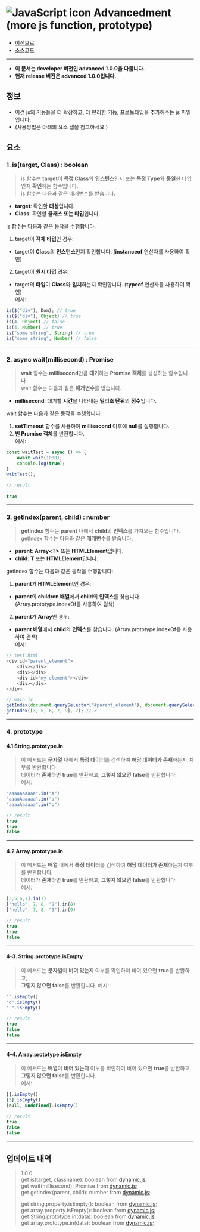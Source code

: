 # ![JavaScript icon](https://upload.wikimedia.org/wikipedia/commons/thumb/9/99/Unofficial_JavaScript_logo_2.svg/33px-Unofficial_JavaScript_logo_2.svg.png) Advancedment (more js function, prototype)
- [이전으로](https://github.com/hynrusang/js-lib/tree/main)
- [소스코드](https://github.com/hynrusang/js-lib/blob/main/1.0.0/advanced.js)
---
- **이 문서는 developer 버전인 advanced 1.0.0을 다룹니다.**  
- **현재 release 버전은 advanced 1.0.0입니다.**  
## 정보
- 이건 js의 기능들을 더 확장하고, 더 편리한 기능, 프로토타입을 추가해주는 js 파일 입니다.  
- (사용방법은 아래의 요소 탭을 참고하세요.)

## 요소
### 1. is(target, Class) : boolean
> is 함수는 **target**이 **특정 Class**의 **인스턴스**인지 또는 **특정 Type**와 **동일**한 타입인지 **확인**하는 함수입니다.  
> is 함수는 다음과 같은 매개변수를 받습니다.  
  
- **target**: 확인할 **대상**입니다.  
- **Class**: 확인할 **클래스 또는 타입**입니다.  
  
is 함수는 다음과 같은 동작을 수행합니다:  
  
1. target이 **객체 타입**인 경우:  
- target이 **Class**의 **인스턴스**인지 확인합니다. (**instanceof** 연산자를 사용하여 확인)  
2. target이 **원시 타입** 경우:  
- target의 **타입**이 **Class**와 **일치**하는지 확인합니다. (**typeof** 연산자를 사용하여 확인)  
예시:  
```js
is($("div"), Dom); // true
is($("div"), Object) // true
is(4, Object) // false
is(4, Number) // true
is("some string", String) // true
is("some string", Number) // false
```
---
### 2. async wait(millisecond) : Promise<void>
> **wait** 함수는 **millisecond**만큼 **대기**하는 **Promise 객체**를 생성하는 함수입니다.  
> wait 함수는 다음과 같은 **매개변수**를 받습니다.
  
- **millisecond**: 대기할 **시간**을 나타내는 **밀리초 단위**의 **정수**입니다.  
  
wait 함수는 다음과 같은 동작을 수행합니다:  
  
1. **setTimeout** 함수를 사용하여 **millisecond** 이후에 **null**를 실행합니다.  
2. **빈 Promise 객체**를 반환합니다.  
예시:  
```js
const waitTest = async () => {
    await wait(1000);
    console.log(true);
}
waitTest();

// result
...
true
```
---
### 3. getIndex(parent, child) : number
> **getIndex** 함수는 **parent** 내에서 **child**의 **인덱스**를 가져오는 함수입니다.  
> getIndex 함수는 다음과 같은 **매개변수**를 받습니다.  
  
- **parent**: **Array\<T\>** 또는 **HTMLElement**입니다.  
- **child**: **T** 또는 **HTMLElement**입니다.  
  
getIndex 함수는 다음과 같은 동작을 수행합니다:  
  
1. **parent**가 **HTMLElement**인 경우:  
- **parent**의 **children 배열**에서 **child**의 **인덱스**를 찾습니다. (Array.prototype.indexOf를 사용하여 검색)  
2. **parent**가 **Array**인 경우:
- **parent 배열**에서 **child**의 **인덱스**를 찾습니다. (Array.prototype.indexOf를 사용하여 검색)  
예시:  
```js
// test.html
<div id="parent_element">
    <div></div>
    <div></div>
    <div id="my-element"></div>
    <div></div>
</div>

// main.js
getIndex(document.querySelector("#parent_element"), document.querySelector("#my-element")); // 2
getIndex([3, 5, 6, 7, 9], 7); // 3
```
---
### 4. prototype
#### 4.1 String.prototype.in
> 이 메서드는 **문자열** 내에서 **특정 데이터**를 검색하여 **해당 데이터가 존재**하는지 여부를 반환합니다.  
> 데이터가 **존재**하면 **true**를 반환하고, **그렇지 않으면** **false**를 반환합니다.  
예시:  
```js
"aaaaAaaaaa".in("A")
"aaaaAaaaaa".in("a")
"aaaaAaaaaa".in("b")

// result
true
true
false
```
---
#### 4.2 Array.prototype.in
> 이 메서드는 **배열** 내에서 **특정 데이터**를 검색하여 **해당 데이터가 존재**하는지 여부를 반환합니다.  
> 데이터가 **존재**하면 **true**를 반환하고, **그렇지 않으면** **false**를 반환합니다.  
예시:  
```js
[3,5,6,7].in(7)
["hello", 7, 8, "9"].in(8)
["hello", 7, 8, "9"].in(9)

// result
true
true
false
```
---
#### 4-3. String.prototype.isEmpty
> 이 메서드는 **문자열**이 **비어 있는지** 여부를 확인하여 비어 있으면 **true**를 반환하고,  
> **그렇지 않으면 false**를 반환합니다.
예시:
```js
"".isEmpty()
"d".isEmpty()
" ".isEmpty()

// result
true
false
false
```
---
#### 4-4. Array.prototype.isEmpty
> 이 메서드는 **배열**이 **비어 있는지** 여부를 확인하여 비어 있으면 **true**를 반환하고,  
> **그렇지 않으면 false**를 반환합니다.  
예시:
```js
[].isEmpty()
[3].isEmpty()
[null, undefined].isEmpty()

// result
true
false
false
```
---
## 업데이트 내역
> 1.0.0  
> get is(target, classname): boolean from [dynamic.js](https://github.com/hynrusang/js-lib/blob/main/dynamic.md);  
> get wait(millisecond): Promise<void> from [dynamic.js](https://github.com/hynrusang/js-lib/blob/main/dynamic.md);  
> get getIndex(parent, child): number from [dynamic.js](https://github.com/hynrusang/js-lib/blob/main/dynamic.md);  
>   
> get string.property.isEmpty(): boolean from [dynamic.js](https://github.com/hynrusang/js-lib/blob/main/dynamic.md);  
> get array.property.isEmpty(): boolean from [dynamic.js](https://github.com/hynrusang/js-lib/blob/main/dynamic.md);  
> get String.prototype.in(data): boolean from [dynamic.js](https://github.com/hynrusang/js-lib/blob/main/dynamic.md);  
> get array.prototype.in(data): boolean from [dynamic.js](https://github.com/hynrusang/js-lib/blob/main/dynamic.md);  
